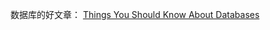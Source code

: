 数据库的好文章：
[Things You Should Know About Databases](https://architecturenotes.co/things-you-should-know-about-databases/?utm_source=hackernewsletter&utm_medium=email&utm_term=fav)

